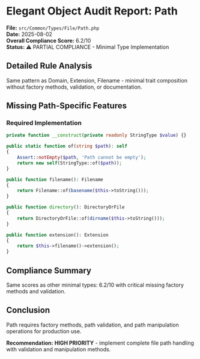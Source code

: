 # Elegant Object Audit Report: Path

**File:** `src/Common/Types/File/Path.php`  
**Date:** 2025-08-02  
**Overall Compliance Score:** 6.2/10  
**Status:** ⚠️ PARTIAL COMPLIANCE - Minimal Type Implementation

## Detailed Rule Analysis

Same pattern as Domain, Extension, Filename - minimal trait composition without factory methods, validation, or documentation.

## Missing Path-Specific Features

### Required Implementation
```php
private function __construct(private readonly StringType $value) {}

public static function of(string $path): self
{
    Assert::notEmpty($path, 'Path cannot be empty');
    return new self(StringType::of($path));
}

public function filename(): Filename
{
    return Filename::of(basename($this->toString()));
}

public function directory(): DirectoryOrFile
{
    return DirectoryOrFile::of(dirname($this->toString()));
}

public function extension(): Extension
{
    return $this->filename()->extension();
}
```

## Compliance Summary

Same scores as other minimal types: 6.2/10 with critical missing factory methods and validation.

## Conclusion

Path requires factory methods, path validation, and path manipulation operations for production use.

**Recommendation:** **HIGH PRIORITY** - implement complete file path handling with validation and manipulation methods.